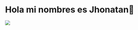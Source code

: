# Hola mi nombres es Jhonatan👋

![](https://github.com/halfrost/halfrost/blob/master/icons/header_.png)





